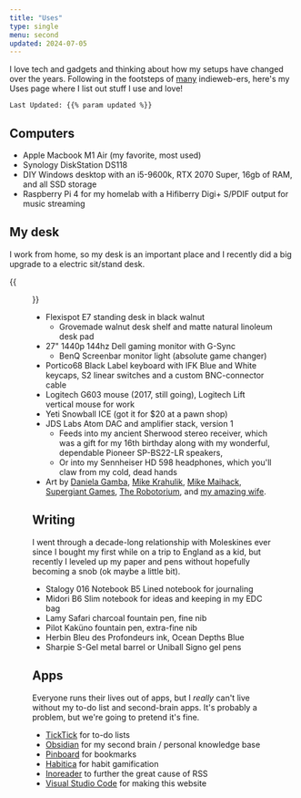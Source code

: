 ```yaml
---
title: "Uses"
type: single
menu: second
updated: 2024-07-05
---
```

I love tech and gadgets and thinking about how my setups have changed over the years. Following in the footsteps of [many](https://uses.tech/) indieweb-ers, here's my Uses page where I list out stuff I use and love!

`Last Updated: {{% param updated %}}`

## Computers

- Apple Macbook M1 Air (my favorite, most used)
- Synology DiskStation DS118
- DIY Windows desktop with an i5-9600k, RTX 2070 Super, 16gb of RAM, and all SSD storage
- Raspberry Pi 4 for my homelab with a Hifiberry Digi+ S/PDIF output for music streaming

## My desk

I work from home, so my desk is an important place and I recently did a big upgrade to a electric sit/stand desk.

{{<figure src="/images/blog/2024-03-04-17h57m07.jpg" caption="This photo is just a touch of date, my keyboard looks a lot nicer now and I stopped using the Stream Deck">}}

- Flexispot E7 standing desk in black walnut
  - Grovemade walnut desk shelf and matte natural linoleum desk pad
- 27" 1440p 144hz Dell gaming monitor with G-Sync
  - BenQ Screenbar monitor light (absolute game changer)
- Portico68 Black Label keyboard with IFK Blue and White keycaps, S2 linear switches and a custom BNC-connector cable
- Logitech G603 mouse (2017, still going), Logitech Lift vertical mouse for work
- Yeti Snowball ICE (got it for $20 at a pawn shop)
- JDS Labs Atom DAC and amplifier stack, version 1
  - Feeds into my ancient Sherwood stereo receiver, which was a gift for my 16th birthday along with my wonderful, dependable Pioneer SP-BS22-LR speakers,
  - Or into my Sennheiser HD 598 headphones, which you'll claw from my cold, dead hands
- Art by [Daniela Gamba](https://www.danielagamba.com/), [Mike Krahulik](https://www.penny-arcade.com/), [Mike Maihack](https://mikemaihack.bigcartel.com/), [Supergiant Games](https://www.supergiantgames.com/), [The Robotorium](https://westernavenuestudios.com/listing/the-robotorium-2/), and [my amazing wife](https://www.emilymullerart.com/).

## Writing

I went through a decade-long relationship with Moleskines ever since I bought my first while on a trip to England as a kid, but recently I leveled up my paper and pens without hopefully becoming a snob (ok maybe a little bit).

- Stalogy 016 Notebook B5 Lined notebook for journaling
- Midori B6 Slim notebook for ideas and keeping in my EDC bag
- Lamy Safari charcoal fountain pen, fine nib
- Pilot Kaküno fountain pen, extra-fine nib
- Herbin Bleu des Profondeurs ink, Ocean Depths Blue
- Sharpie S-Gel metal barrel or Uniball Signo gel pens

## Apps

Everyone runs their lives out of apps, but I *really* can't live without my to-do list and second-brain apps. It's probably a problem, but we're going to pretend it's fine.

- [TickTick](https://www.ticktick.com/) for to-do lists
- [Obsidian](https://obsidian.md/) for my second brain / personal knowledge base
- [Pinboard](https://pinboard.in/) for bookmarks
- [Habitica](https://habitica.com/) for habit gamification
- [Inoreader](https://www.inoreader.com) to further the great cause of RSS
- [Visual Studio Code](https://code.visualstudio.com/) for making this website